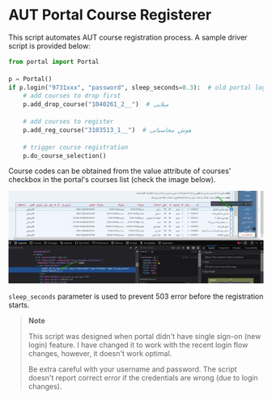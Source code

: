 # AUT Portal Course Registerer

This script automates AUT course registration process. A sample driver script is provided below:

```python
from portal import Portal

p = Portal()
if p.login("9731xxx", "password", sleep_seconds=0.3):  # old portal login credentials
    # add courses to drop first
    p.add_drop_course("1040261_2__")  # میلایی

    # add courses to register
    p.add_reg_course("3103513_1__")  # هوش محاسباتی
    
    # trigger course registration
    p.do_course_selection()
```

Course codes can be obtained from the value attribute of courses' checkbox in the portal's courses list (check the image below).

![portal inspect element](./images/inspect.jpg)

`sleep_seconds` parameter is used to prevent 503 error before the registration starts.

> **Note**
> 
> This script was designed when portal didn't have single sign-on (new login) feature. I have changed it to work with the recent login flow changes, however, it doesn't work optimal.
> 
> Be extra careful with your username and password. The script doesn't report correct error if the credentials are wrong (due to login changes).

